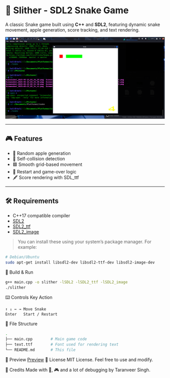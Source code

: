 # 🐍 Slither - SDL2 Snake Game

A classic Snake game built using **C++** and **SDL2**, featuring dynamic snake movement, apple generation, score tracking, and text rendering.

![Slither Gameplay](https://raw.githubusercontent.com/frizzflicks/Snake/refs/heads/master/play.png)

---

## 🎮 Features

- 🍎 Random apple generation
- 🧠 Self-collision detection
- 🟩 Smooth grid-based movement
- 🧱 Restart and game-over logic
- 🖋️ Score rendering with SDL_ttf

---

## 🛠️ Requirements

- C++17 compatible compiler  
- [SDL2](https://www.libsdl.org/)  
- [SDL2_ttf](https://www.libsdl.org/projects/SDL_ttf/)  
- [SDL2_image](https://www.libsdl.org/projects/SDL_image/)  

> You can install these using your system’s package manager. For example:
```bash
# Debian/Ubuntu
sudo apt-get install libsdl2-dev libsdl2-ttf-dev libsdl2-image-dev
```
🚀 Build & Run
```bash
g++ main.cpp -o slither -lSDL2 -lSDL2_ttf -lSDL2_image
./slither
```
⌨️ Controls
Key	Action
```
↑ ↓ ← →	Move Snake
Enter	Start / Restart
```

📂 File Structure
```bash
.
├── main.cpp        # Main game code
├── text.ttf        # Font used for rendering text
└── README.md       # This file
```
📸 Preview
[Preview](https://raw.githubusercontent.com/frizzflicks/Snake/refs/heads/master/play.png)
📜 License
MIT License. Feel free to use and modify.

💬 Credits
Made with 🧠, 🎮 and a lot of debugging by Taranveer Singh.
